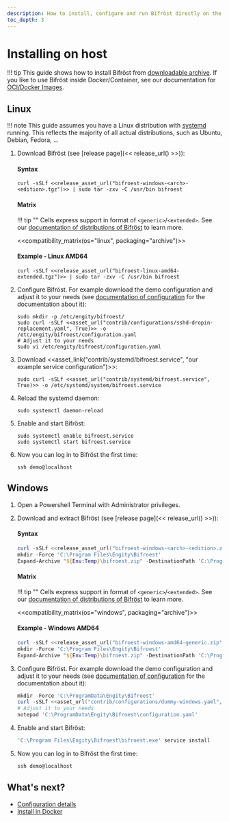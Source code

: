 ```yaml
---
description: How to install, configure and run Bifröst directly on the host machine.
toc_depth: 3
---
```


# Installing on host

!!! tip
     This guide shows how to install Bifröst from [downloadable archive](distribution.md#archive). If you like to use Bifröst inside Docker/Container, see our documentation for [OCI/Docker Images](in-docker.md).

## Linux

!!! note
     This guide assumes you have a Linux distribution with [systemd](https://systemd.io/) running. This reflects the majority of all actual distributions, such as Ubuntu, Debian, Fedora, ...

1. Download Bifröst (see [release page](<< release_url() >>)):<br>

    #### Syntax
    ```shell
    curl -sSLf <<release_asset_url("bifroest-windows-<arch>-<edition>.tgz")>> | sudo tar -zxv -C /usr/bin bifroest
    ```

    #### Matrix

    !!! tip ""
         Cells express support in format of `<generic>`/`<extended>`. See our [documentation of distributions of Bifröst](distribution.md#linux) to learn more.

    <<compatibility_matrix(os="linux", packaging="archive")>>

    #### Example - Linux AMD64
    ```shell
    curl -sSLf <<release_asset_url("bifroest-linux-amd64-extended.tgz")>> | sudo tar -zxv -C /usr/bin bifroest
    ```

2. Configure Bifröst. For example download the demo configuration and adjust it to your needs (see [documentation of configuration](../reference/configuration.md) for the documentation about it):
   ```shell
   sudo mkdir -p /etc/engity/bifroest/
   sudo curl -sSLf <<asset_url("contrib/configurations/sshd-dropin-replacement.yaml", True)>> -o /etc/engity/bifroest/configuration.yaml
   # Adjust it to your needs
   sudo vi /etc/engity/bifroest/configuration.yaml
   ```

3. Download <<asset_link("contrib/systemd/bifroest.service", "our example service configuration")>>:
   ```shell
   sudo curl -sSLf <<asset_url("contrib/systemd/bifroest.service", True)>> -o /etc/systemd/system/bifroest.service
   ```

4. Reload the systemd daemon:
   ```shell
   sudo systemctl daemon-reload
   ```

5. Enable and start Bifröst:
   ```shell
   sudo systemctl enable bifroest.service
   sudo systemctl start bifroest.service
   ```

6. Now you can log in to Bifröst the first time:
   ```shell
   ssh demo@localhost
   ```

## Windows

1. Open a Powershell Terminal with Administrator privileges.

2. Download and extract Bifröst (see [release page](<< release_url() >>)):<br>

    #### Syntax
    ```powershell
    curl -sSLf <<release_asset_url("bifroest-windows-<arch>-<edition>.zip")>> -o "${Env:Temp}\bifroest.zip"
    mkdir -Force 'C:\Program Files\Engity\Bifroest'
    Expand-Archive "${Env:Temp}\bifroest.zip" -DestinationPath 'C:\Program Files\Engity\Bifroest'
    ```

    #### Matrix

    !!! tip ""
         Cells express support in format of `<generic>`/`<extended>`. See our [documentation of distributions of Bifröst](distribution.md#windows) to learn more.

    <<compatibility_matrix(os="windows", packaging="archive")>>

    #### Example - Windows AMD64
    ```powershell
    curl -sSLf <<release_asset_url("bifroest-windows-amd64-generic.zip")>> -o "${Env:Temp}\bifroest.zip"
    mkdir -Force 'C:\Program Files\Engity\Bifroest'
    Expand-Archive "${Env:Temp}\bifroest.zip" -DestinationPath 'C:\Program Files\Engity\Bifroest'
    ```

3. Configure Bifröst. For example download the demo configuration and adjust it to your needs (see [documentation of configuration](../reference/configuration.md) for the documentation about it):
   ```powershell
   mkdir -Force 'C:\ProgramData\Engity\Bifroest'
   curl -sSLf <<asset_url("contrib/configurations/dummy-windows.yaml", True)>> -o 'C:\ProgramData\Engity\Bifroest\configuration.yaml'
   # Adjust it to your needs
   notepad 'C:\ProgramData\Engity\Bifroest\configuration.yaml'
   ```

4. Enable and start Bifröst:
   ```powershell
   'C:\Program Files\Engity\Bifroest\bifroest.exe' service install
   ```

5. Now you can log in to Bifröst the first time:
   ```powershell
   ssh demo@localhost
   ```

## What's next?

* [Configuration details](../reference/configuration.md)
* [Install in Docker](in-docker.md)
